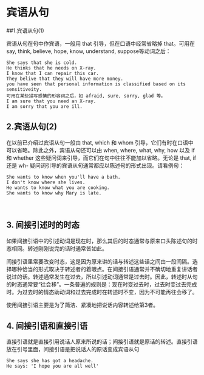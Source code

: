 # 宾语从句
##1.宾语从句(1)

宾语从句在句中作宾语，一般用 that 引导，但在口语中经常省略掉 that。可用在 say, think, believe, hope, know, understand, suppose等动词之后：
	
	She says that she is cold.
	He thinks that he needs on X-ray.
	I know that I can repair this car.
	They belive that they will have more money.
	you have seen that personal information is classified based on its sensitiveity.
	可用在某些描写感情的形容词之后，如 afraid, sure, sorry, glad 等。
	I am sure that you need an X-ray.
	I am sorry that you are ill.

## 2.宾语从句(2)

在以前已介绍过宾语从句一般由 that, which 和 whom 引导，它们有时在口语中可以省略。除此之外，宾语从句还可以由 when, where, what, why, how 以及 if 和 whether 这些疑问词来引导，而它们在句中往往不能加以省略。无论是 that, if 还是 wh- 疑问词引导的宾语从句通常都应以陈述句的形式出现。请看例句：

	She wants to know when you'll have a bath.
	I don't know where she lives.
	He wants to know what you are cooking.
	She wants to know why Mary is late.
   
## 3. 间接引述时的时态

如果间接引语中的引述动词是现在时，那么其后的时态通常与原来口头陈述句的时态相同。转述刚刚说完的话时通常皆如此。

间接引语里常要改变时态，这是因为原来讲的话与转述这些话之间由一段间隔。选择哪种恰当的形式取决于转述者的着眼点。在间接引语通常并不确切地重复讲话者说过的话。转述通常发生在过去，所以引述动词通常是过去时。因此，转述时从句的时态通常要“往会移”。一条普遍的规则是：现在时变过去时，过去时变过去完成时。为过去时的情态助动词和过去完成时在转述时不变，因为不可能再往会移了。

使用间接引语主要是为了简洁、紧凑地把说话内容转述给第3者。
   
## 4. 间接引语和直接引语
 
直接引语就是直接引用说话人原来所说的话；间接引语就是原话的转述。直接引语放在引号里面，间接引语是把说话人的原话变成宾语从句

	She says she has got a headache.
	He says: 'I hope you are all well'
